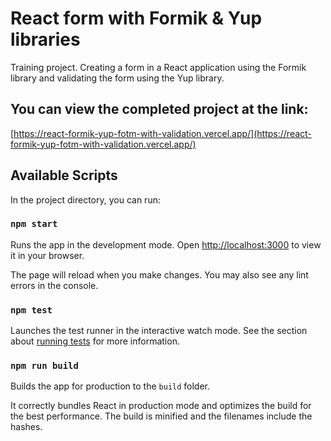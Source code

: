 # React form with Formik & Yup libraries

Training project. Creating a form in a React application using the Formik library and validating the form using the Yup library.

## You can view the completed project at the link:

[https://react-formik-yup-fotm-with-validation.vercel.app/](https://react-formik-yup-fotm-with-validation.vercel.app/)


## Available Scripts

In the project directory, you can run:

### `npm start`

Runs the app in the development mode. Open [http://localhost:3000](http://localhost:3000) to view it in your browser.

The page will reload when you make changes. You may also see any lint errors in the console.

### `npm test`

Launches the test runner in the interactive watch mode. See the section about [running tests](https://facebook.github.io/create-react-app/docs/running-tests) for more information.

### `npm run build`

Builds the app for production to the `build` folder.

It correctly bundles React in production mode and optimizes the build for the best performance. The build is minified and the filenames include the hashes.

